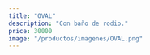 ```yaml
---
title: "OVAL"
description: "Con baño de rodio."
price: 30000
image: "/productos/imagenes/OVAL.png"
---
```


